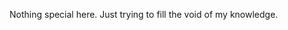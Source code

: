Nothing special here. Just trying to fill the void of my knowledge.

<!---
yeewong3/yeewong3 is a ✨ special ✨ repository because its `README.md` (this file) appears on your GitHub profile.
You can click the Preview link to take a look at your changes.
--->
